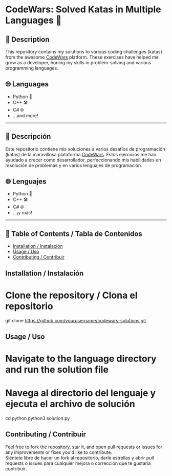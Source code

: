 # CodeWars: Solved Katas in Multiple Languages 🚀

## 📝 Description
This repository contains my solutions to various coding challenges (katas) from the awesome [CodeWars](https://www.codewars.com/) platform. These exercises have helped me grow as a developer, honing my skills in problem-solving and various programming languages.

## 🌐 Languages
- Python 🐍
- C++ 🛠️
- C# 🌐
- ...and more!

---

## 📝 Descripción
Este repositorio contiene mis soluciones a varios desafíos de programación (katas) de la maravillosa plataforma [CodeWars](https://www.codewars.com/). Estos ejercicios me han ayudado a crecer como desarrollador, perfeccionando mis habilidades en resolución de problemas y en varios lenguajes de programación.

## 🌐 Lenguajes
- Python 🐍
- C++ 🛠️
- C# 🌐
- ...¡y más!

---

## 📜 Table of Contents / Tabla de Contenidos
- [Installation / Instalación](#installation--instalación)
- [Usage / Uso](#usage--uso)
- [Contributing / Contribuir](#contributing--contribuir)

## Installation / Instalación

# Clone the repository / Clona el repositorio
git clone https://github.com/yourusername/codewars-solutions.git

## Usage / Uso

# Navigate to the language directory and run the solution file
# Navega al directorio del lenguaje y ejecuta el archivo de solución
cd python
python3 solution.py

## Contributing / Contribuir
Feel free to fork the repository, star it, and open pull requests or issues for any improvements or fixes you'd like to contribute.  
Siéntete libre de hacer un fork al repositorio, darle estrellas y abrir pull requests o issues para cualquier mejora o corrección que te gustaría contribuir.
